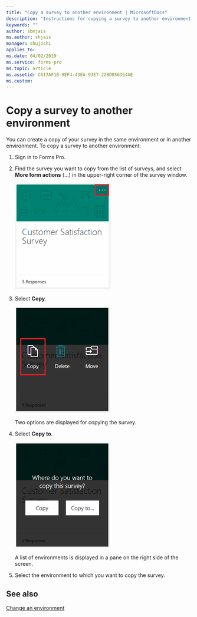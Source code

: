 ```yaml
---
title: "Copy a survey to another environment | MicrosoftDocs"
description: "Instructions for copying a survey to another environment in Microsoft Forms Pro"
keywords: ""
author: sbmjais
ms.author: shjais
manager: shujoshi
applies_to: 
ms.date: 04/02/2019
ms.service: forms-pro
ms.topic: article
ms.assetid: C617AF1B-9EF4-43EA-93E7-22BD056354AE
ms.custom: 
---
```


# Copy a survey to another environment



You can create a copy of your survey in the same environment or in another environment. To copy a survey to another environment:

1. Sign in to Forms Pro. 

2. Find the survey you want to copy from the list of surveys, and select **More form actions** (...) in the upper-right corner of the survey window. 

    ![Survey more actions](media/survey-more-actions.png "Survey more actions")

3. Select **Copy**.

    ![Survey copy action](media/survey-copy.png "Survey copy action")

    Two options are displayed for copying the survey.

4. Select **Copy to**.

    ![Survey copy options](media/survey-copy-options.png "Survey copy options")

    A list of environments is displayed in a pane on the right side of the screen.

5. Select the environment to which you want to copy the survey.

## See also

[Change an environment](change-environment.md)